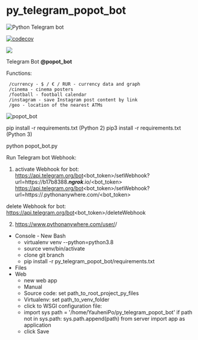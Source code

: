 # py_telegram_popot_bot

![Python Telegram bot](https://github.com/YauheniPo/py_telegram_popot_bot/workflows/Python%20Telegram%20bot/badge.svg)

[![codecov](https://codecov.io/gh/YauheniPo/py_telegram_popot_bot/branch/master/graph/badge.svg)](https://codecov.io/gh/YauheniPo/py_telegram_popot_bot)

<a href="https://codecov.io/gh/YauheniPo/py_telegram_popot_bot">
  <img src="https://codecov.io/gh/YauheniPo/py_telegram_popot_bot/branch/master/graph/badge.svg" />
</a>

Telegram Bot **@popot_bot**

Functions:

```/start - HELP - telegram bot functionals
 /currency - $ / € / RUR - currency data and graph
 /cinema - cinema posters
 /football - football calendar
 /instagram - save Instagram post content by link
 /geo - location of the nearest ATMs
```
    

![popot_bot](https://github.com/YauheniPo/py_telegram_popot_bot/blob/master/media/ezgif.com-video-to-gif.gif)

pip install -r requirements.txt (Python 2)
pip3 install -r requirements.txt (Python 3)

python popot_bot.py


Run Telegram bot Webhook:
1) activate Webhook for bot:
https://api.telegram.org/bot<bot_token>/setWebhook?url=https://b17b8388.**_ngrok_**.io/<bot_token>
https://api.telegram.org/bot<bot_token>/setWebhook?url=https://<username>.pythonanywhere.com/<bot_token>

delete Webhook for bot:
https://api.telegram.org/bot<bot_token>/deleteWebhook

2) https://www.pythonanywhere.com/user/<username>/
- Console - New Bash
    - virtualenv venv --python=python3.8
    - source venv/bin/activate
    - clone git branch
    - pip install -r py_telegram_popot_bot/requirements.txt
- Files
- Web
    - new web app
    - Manual
    - Source code: set path_to_root_project_py_files
    - Virtualenv: set path_to_venv_folder
    - click to WSGI configuration file:
    - import sys
      path = '/home/YauheniPo/py_telegram_popot_bot'
      if path not in sys.path:
        sys.path.append(path)
      from server import app as application
    - click Save
 

